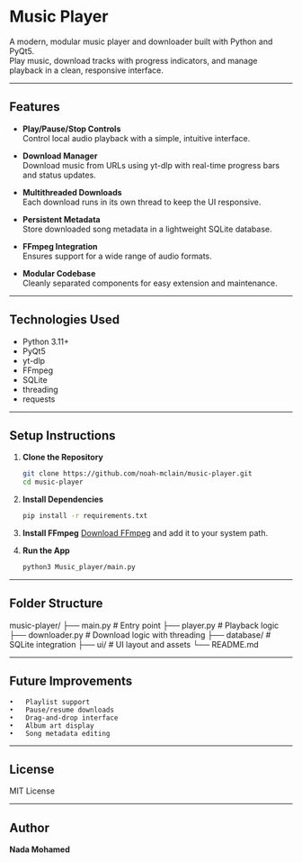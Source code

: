 # Music Player

A modern, modular music player and downloader built with Python and PyQt5.  
Play music, download tracks with progress indicators, and manage playback in a clean, responsive interface.

---

## Features

- **Play/Pause/Stop Controls**  
  Control local audio playback with a simple, intuitive interface.

- **Download Manager**  
  Download music from URLs using yt-dlp with real-time progress bars and status updates.

- **Multithreaded Downloads**  
  Each download runs in its own thread to keep the UI responsive.

- **Persistent Metadata**  
  Store downloaded song metadata in a lightweight SQLite database.

- **FFmpeg Integration**  
  Ensures support for a wide range of audio formats.

- **Modular Codebase**  
  Cleanly separated components for easy extension and maintenance.

---

## Technologies Used

- Python 3.11+  
- PyQt5  
- yt-dlp  
- FFmpeg  
- SQLite  
- threading  
- requests

---

## Setup Instructions

1. **Clone the Repository**
   ```bash
   git clone https://github.com/noah-mclain/music-player.git
   cd music-player
   ```

2. **Install Dependencies**
   ```bash
   pip install -r requirements.txt
   ```
   
3. **Install FFmpeg**
   [Download FFmpeg](https://ffmpeg.org/download.html) and add it to your system path.
   
4. **Run the App**
   ```bash
   python3 Music_player/main.py
   ```

---

## Folder Structure

music-player/
├── main.py               # Entry point
├── player.py             # Playback logic
├── downloader.py         # Download logic with threading
├── database/             # SQLite integration
├── ui/                   # UI layout and assets
└── README.md

---

## Future Improvements

	•	Playlist support
	•	Pause/resume downloads
	•	Drag-and-drop interface
	•	Album art display
	•	Song metadata editing

---

## License

MIT License

---

## Author

**Nada Mohamed**

